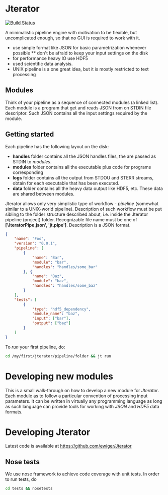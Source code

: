 Jterator
========

[![Build Status](https://travis-ci.org/ewiger/Jterator.svg?branch=master)](https://travis-ci.org/ewiger/Jterator)


A minimalistic pipeline engine with motivation to be flexible, but uncomplicated enough, so that no GUI is required to work with it.

* use simple format like JSON for basic parametrization whenever possible
** don't be afraid to keep your input settings on the disk
* for performance heavy IO use HDF5 
* used scientific data analysis.
* UNIX pipeline is a one great idea, but it is mostly restricted to text processing

Modules
-------


Think of your pipeline as a sequence of connected modules (a linked list). Each module is a program that get and reads JSON from on STDIN file descriptor.
Such JSON contains all the input settings required by the module.

Getting started 
---------------

Each pipeline has the following layout on the disk:

* **handles** folder contains all the JSON handles files, the are passed as STDIN to *modules*.
* **modules** folder contains all the executable plus code for programs corresponding
* **logs** folder contains all the output from STDOU and STERR streams, obtain for each executable that has been executed.
* **data** folder contains all the heavy data output like HDF5, etc. These data are shared between modules. 

Jterator allows only very simplistic type of workflow -  *pipeline* (somewhat similar to a UNIX-world pipeline). Description of such workflow must be put sibling to the folder structure described about, i.e. inside the Jterator pipeline (project) folder. Recognizable file name must be one of **['JteratorPipe.json', 'jt.pipe']**. Description is a JSON format. 

```json
{	
	"name": "Foo",
	"version": "0.0.1",	
	"pipeline": [
		{
			"name": "Bar",
			"module": "bar",
			"handles": "handles/some_bar"
		}, {
			"name": "Baz",
			"module": "baz",
			"handles": "handles/some_baz"
		}
	],
	"tests": [
		{
			"type": "hdf5_dependency",
			"module_name": "baz",
			"input": ["bar"],
			"output": ["baz"]
		}
	]
}

```

To *run* your first pipeline, do:

```bash
cd /my/first/jterator/pipeline/folder && jt run
```



Developing new modules
======================

This is a small walk-through on how to develop a new module for *Jterator*. Each module as to follow a particular convention of processing input  parameters. It can be written in virtually any programming language as long as such language can provide tools for working with *JSON* and *HDF5* data formats.

Developing Jterator
===================

Latest code is available at https://github.com/ewiger/Jterator

Nose tests
----------

We use nose framework to achieve code coverage with unit tests. In order to run tests, do

```bash
cd tests && nosetests
```
